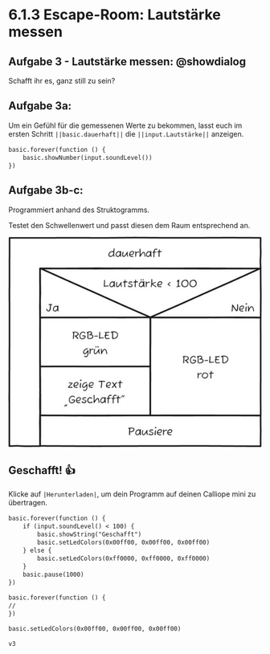 # 6.1.3 Escape-Room: Lautstärke messen

## Aufgabe 3 - Lautstärke messen: @showdialog
 Schafft ihr es, ganz still zu sein?

## Aufgabe 3a:

Um ein Gefühl für die gemessenen Werte zu bekommen, lasst euch im ersten Schritt ``||basic.dauerhaft||`` die ``||input.Lautstärke||`` anzeigen.

```blocks
basic.forever(function () {
    basic.showNumber(input.soundLevel())
})
```

## Aufgabe 3b-c:
Programmiert anhand des Struktogramms.

Testet den Schwellenwert und passt diesen dem Raum entsprechend an.

![image](static/images/escaperoom-lautstaerke-messen.jpg)

## Geschafft! 👍

Klicke auf ``|Herunterladen|``, um dein Programm auf deinen Calliope mini zu übertragen.

```blocks
basic.forever(function () {
    if (input.soundLevel() < 100) {
        basic.showString("Geschafft")
        basic.setLedColors(0x00ff00, 0x00ff00, 0x00ff00)
    } else {
        basic.setLedColors(0xff0000, 0xff0000, 0xff0000)
    }
    basic.pause(1000)
})
```



```template
basic.forever(function () {
//
})
```

```ghost
basic.setLedColors(0x00ff00, 0x00ff00, 0x00ff00)
```

```package
v3
```